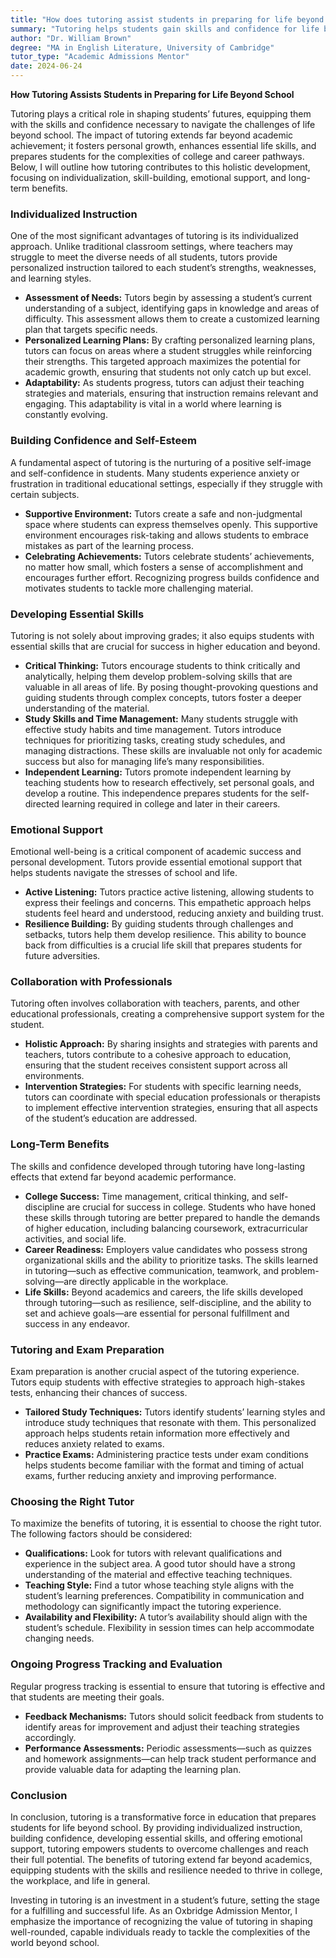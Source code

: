 ```yaml
---
title: "How does tutoring assist students in preparing for life beyond school?"
summary: "Tutoring helps students gain skills and confidence for life beyond school, fostering personal growth and preparing them for college and career challenges."
author: "Dr. William Brown"
degree: "MA in English Literature, University of Cambridge"
tutor_type: "Academic Admissions Mentor"
date: 2024-06-24
---
```


**How Tutoring Assists Students in Preparing for Life Beyond School**

Tutoring plays a critical role in shaping students’ futures, equipping them with the skills and confidence necessary to navigate the challenges of life beyond school. The impact of tutoring extends far beyond academic achievement; it fosters personal growth, enhances essential life skills, and prepares students for the complexities of college and career pathways. Below, I will outline how tutoring contributes to this holistic development, focusing on individualization, skill-building, emotional support, and long-term benefits.

### Individualized Instruction

One of the most significant advantages of tutoring is its individualized approach. Unlike traditional classroom settings, where teachers may struggle to meet the diverse needs of all students, tutors provide personalized instruction tailored to each student’s strengths, weaknesses, and learning styles. 

- **Assessment of Needs:** Tutors begin by assessing a student’s current understanding of a subject, identifying gaps in knowledge and areas of difficulty. This assessment allows them to create a customized learning plan that targets specific needs.
- **Personalized Learning Plans:** By crafting personalized learning plans, tutors can focus on areas where a student struggles while reinforcing their strengths. This targeted approach maximizes the potential for academic growth, ensuring that students not only catch up but excel.
- **Adaptability:** As students progress, tutors can adjust their teaching strategies and materials, ensuring that instruction remains relevant and engaging. This adaptability is vital in a world where learning is constantly evolving.

### Building Confidence and Self-Esteem

A fundamental aspect of tutoring is the nurturing of a positive self-image and self-confidence in students. Many students experience anxiety or frustration in traditional educational settings, especially if they struggle with certain subjects. 

- **Supportive Environment:** Tutors create a safe and non-judgmental space where students can express themselves openly. This supportive environment encourages risk-taking and allows students to embrace mistakes as part of the learning process.
- **Celebrating Achievements:** Tutors celebrate students’ achievements, no matter how small, which fosters a sense of accomplishment and encourages further effort. Recognizing progress builds confidence and motivates students to tackle more challenging material.

### Developing Essential Skills

Tutoring is not solely about improving grades; it also equips students with essential skills that are crucial for success in higher education and beyond. 

- **Critical Thinking:** Tutors encourage students to think critically and analytically, helping them develop problem-solving skills that are valuable in all areas of life. By posing thought-provoking questions and guiding students through complex concepts, tutors foster a deeper understanding of the material.
- **Study Skills and Time Management:** Many students struggle with effective study habits and time management. Tutors introduce techniques for prioritizing tasks, creating study schedules, and managing distractions. These skills are invaluable not only for academic success but also for managing life’s many responsibilities.
- **Independent Learning:** Tutors promote independent learning by teaching students how to research effectively, set personal goals, and develop a routine. This independence prepares students for the self-directed learning required in college and later in their careers.

### Emotional Support

Emotional well-being is a critical component of academic success and personal development. Tutors provide essential emotional support that helps students navigate the stresses of school and life.

- **Active Listening:** Tutors practice active listening, allowing students to express their feelings and concerns. This empathetic approach helps students feel heard and understood, reducing anxiety and building trust.
- **Resilience Building:** By guiding students through challenges and setbacks, tutors help them develop resilience. This ability to bounce back from difficulties is a crucial life skill that prepares students for future adversities.

### Collaboration with Professionals

Tutoring often involves collaboration with teachers, parents, and other educational professionals, creating a comprehensive support system for the student.

- **Holistic Approach:** By sharing insights and strategies with parents and teachers, tutors contribute to a cohesive approach to education, ensuring that the student receives consistent support across all environments.
- **Intervention Strategies:** For students with specific learning needs, tutors can coordinate with special education professionals or therapists to implement effective intervention strategies, ensuring that all aspects of the student’s education are addressed.

### Long-Term Benefits

The skills and confidence developed through tutoring have long-lasting effects that extend far beyond academic performance.

- **College Success:** Time management, critical thinking, and self-discipline are crucial for success in college. Students who have honed these skills through tutoring are better prepared to handle the demands of higher education, including balancing coursework, extracurricular activities, and social life.
- **Career Readiness:** Employers value candidates who possess strong organizational skills and the ability to prioritize tasks. The skills learned in tutoring—such as effective communication, teamwork, and problem-solving—are directly applicable in the workplace.
- **Life Skills:** Beyond academics and careers, the life skills developed through tutoring—such as resilience, self-discipline, and the ability to set and achieve goals—are essential for personal fulfillment and success in any endeavor.

### Tutoring and Exam Preparation

Exam preparation is another crucial aspect of the tutoring experience. Tutors equip students with effective strategies to approach high-stakes tests, enhancing their chances of success.

- **Tailored Study Techniques:** Tutors identify students’ learning styles and introduce study techniques that resonate with them. This personalized approach helps students retain information more effectively and reduces anxiety related to exams.
- **Practice Exams:** Administering practice tests under exam conditions helps students become familiar with the format and timing of actual exams, further reducing anxiety and improving performance.

### Choosing the Right Tutor

To maximize the benefits of tutoring, it is essential to choose the right tutor. The following factors should be considered:

- **Qualifications:** Look for tutors with relevant qualifications and experience in the subject area. A good tutor should have a strong understanding of the material and effective teaching techniques.
- **Teaching Style:** Find a tutor whose teaching style aligns with the student’s learning preferences. Compatibility in communication and methodology can significantly impact the tutoring experience.
- **Availability and Flexibility:** A tutor’s availability should align with the student’s schedule. Flexibility in session times can help accommodate changing needs.

### Ongoing Progress Tracking and Evaluation

Regular progress tracking is essential to ensure that tutoring is effective and that students are meeting their goals.

- **Feedback Mechanisms:** Tutors should solicit feedback from students to identify areas for improvement and adjust their teaching strategies accordingly.
- **Performance Assessments:** Periodic assessments—such as quizzes and homework assignments—can help track student performance and provide valuable data for adapting the learning plan.

### Conclusion

In conclusion, tutoring is a transformative force in education that prepares students for life beyond school. By providing individualized instruction, building confidence, developing essential skills, and offering emotional support, tutoring empowers students to overcome challenges and reach their full potential. The benefits of tutoring extend far beyond academics, equipping students with the skills and resilience needed to thrive in college, the workplace, and life in general.

Investing in tutoring is an investment in a student’s future, setting the stage for a fulfilling and successful life. As an Oxbridge Admission Mentor, I emphasize the importance of recognizing the value of tutoring in shaping well-rounded, capable individuals ready to tackle the complexities of the world beyond school.
    